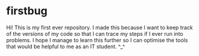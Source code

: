 # firstbug
Hi! This is my first ever repository. I made this because I want to keep track of the versions of my code so that I can trace my steps if I ever run into problems. I hope I manage to learn this further so I can optimise the tools that would be helpful to me as an IT student. ^_^
